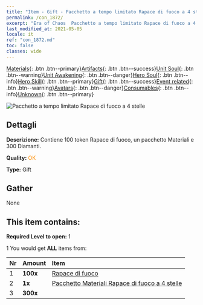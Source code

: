 ```yaml
---
title: "Item - Gift - Pacchetto a tempo limitato Rapace di fuoco a 4 stelle"
permalink: /con_1872/
excerpt: "Era of Chaos  Pacchetto a tempo limitato Rapace di fuoco a 4 stelle"
last_modified_at: 2021-05-05
locale: it
ref: "con_1872.md"
toc: false
classes: wide
---
```

 [Materials](/ItemsIT/){: .btn .btn--primary}[Artifacts](/ItemsIT/Artifacts/){: .btn .btn--success}[Unit Soul](/ItemsIT/UnitSoul/){: .btn .btn--warning}[Unit Awakening](/ItemsIT/UnitAwakening/){: .btn .btn--danger}[Hero Soul](/ItemsIT/HeroSoul/){: .btn .btn--info}[Hero Skill](/ItemsIT/HeroSkill/){: .btn .btn--primary}[Gift](/ItemsIT/Gift/){: .btn .btn--success}[Event related](/ItemsIT/Events/){: .btn .btn--warning}[Avatars](/ItemsIT/Avatars/){: .btn .btn--danger}[Consumables](/ItemsIT/Consumables/){: .btn .btn--info}[Unknown](/ItemsIT/Unknown/){: .btn .btn--primary}

 ![Pacchetto a tempo limitato Rapace di fuoco a 4 stelle](/images/t/i_907495.png)

## Dettagli
 **Descrizione:** Contiene 100 token Rapace di fuoco, un pacchetto Materiali e 300 Diamanti.

 **Quality:** <span style="color: #FF8C00">OK</span>

 **Type:** Gift

## Gather

  None

## This item contains:

 **Required Level to open:** 1

 1 You would get **ALL** items  from:

  | Nr | Amount |     Item    |
  |:---|:-------|:------------|
  | 1 |  **100x** | [Rapace di fuoco](/ItemsIT/unt_268/) |  | 
  | 2 |  **1x** | [Pacchetto Materiali Rapace di fuoco a 4 stelle](/ItemsIT/con_1876/) |  | 
  | 3 |  **300x** | <i class="fas fa-gem"/> |  | 
